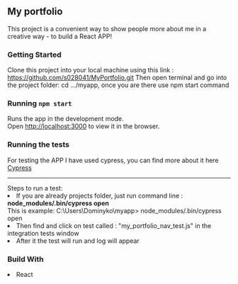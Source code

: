 ## My portfolio

This project is a convenient way to show people more about me in a creative way - to build a React APP!

### Getting Started

Clone this project into your local machine using this link : https://github.com/s028041/MyPortfolio.git
Then open terminal and go into the project folder:
cd .../myapp, once you are there use npm start command

### Running `npm start`

Runs the app in the development mode.<br>
Open [http://localhost:3000](http://localhost:3000) to view it in the browser.

### Running the tests

For testing the APP I have used cypress, you can find more about it here <a href = "https://www.cypress.io/"> Cypress</a>

<hr>
Steps to run a test:
<li>If you are already projects folder, just run command line : <b>node_modules/.bin/cypress open</b> </li>
This is example: C:\Users\Dominyko\myapp> node_modules/.bin/cypress open
<li>Then find and click on test called : "my_portfolio_nav_test.js" in the integration tests window</li>
<li>After it the test will run and log will appear</li>

### Build With

<li>React</li>
